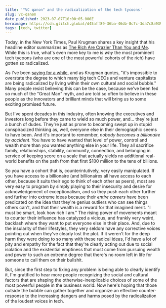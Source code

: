 ```yaml
---
title: '"VC qanon" and the radicalization of the tech tycoons'
slug: vc-qanon
date_published: 2023-07-07T10:00:05.000Z
heroimage: https://cdn.glitch.global/d45aff89-36ba-46db-8c7c-3da7c8a93931/blue-distortion.jpg?v=1688738173842
tags: [tech, twitter]
---
```


Today, in the New York Times, Paul Krugman shares a key insight that his headline editor summarizes as <a href="https://www.nytimes.com/2023/07/06/opinion/robert-kennedy-jr-silicon-valley.html">The Rich Are Crazier Than You and Me</a>. While this is true, what's even more key to me is _why_ the most prominent tech tycoons (who are one of the most powerful cohorts of the rich) have gotten so radicalized. 

As I've been <a href="https://www.anildash.com/2023/02/27/tycoon-martyrdom-charade/">saying for a while</a>, and as Krugman quotes, "it's impossible to overstate the degree to which many big tech CEOs and venture capitalists are being radicalized by living within their own cultural and social bubble." Many people resist believing this can be the case, because we've been fed so much of the "Great Man" myth, and are told so often to believe in these people as the innovators and brilliant minds that will bring us to some exciting promised future.

But I've spent decades in this industry, often knowing the executives and investors long before they came to wield so much power, and... they're just a bunch of dudes. They're just as prone to becoming swept up in stupid conspiracized thinking as, well, everyone else in their demographic seems to have been. And it's important to remember, _nobody becomes a billionaire by accident_. You have to have wanted that level of power, control and wealth more than you wanted anything else in your life. They all sacrifice family, relationships, stability, community, connection, and belonging in service of keeping score on a scale that actually yields no additional real-world benefits on the path from that first $100 million to the tens of billions. 

So you have a cohort that is, counterintutively, very easily manipulated. If you have access to a billionaire (and billionaires all have access to each other, because it suits their ego to think of each other as peers), most are very easy to program by simply playing to their insecurity and desire for acknowledgement of exceptionalism, and so they push each other further and further into extreme ideas because their _entire careers_ have been predicated on the idea that they're genius outliers who can see things others can't, and that their wealth is a reward for that imagined merit. "I must be smart, look how rich I am." The rising power of movements meant to counter their influence has catalyzed a vicious, and frankly very weird, backlash where they want to put everyone else in their place. And, due to the insularity of their lifestyles, they very seldom have any corrective voices pointing out when they've clearly lost the plot. If it weren't for the deep harm they were doing to so many with these radical ideas, I'd have a lot of pity and empathy for the fact that they're clearly acting out due to social isolation and the existential emptiness that must come from pursuing wealth and power to such an extreme degree that there's no room left in life for someone to call them on their bullshit. 

But, since the first step to fixing any problem is being able to clearly identify it, I'm gratified to hear more people recognizing the social and cultural factors that are shaping the otherwise-inexplicable choices of some of the most powerful people in the business world. Now here's hoping that those outside the bubble can gather together and organize an effective counter-response to the increasing dangers and harms posed by the radicalization of the loudest voices in tech.
